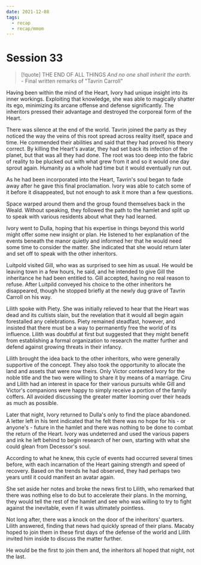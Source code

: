 ```yaml
---
date: 2021-12-08
tags:
  - recap
  - recap/mmom
---
```

# Session 33

>[!quote] THE END OF ALL THINGS
>*And no one shall inherit the earth.*
>\- Final written remarks of "Tavrin Carroll"

Having been within the mind of the Heart, Ivory had unique insight into its inner workings. Exploiting that knowledge, she was able to magically shatter its ego, minimizing its arcane offense and defense significantly. The inheritors pressed their advantage and destroyed the corporeal form of the Heart.

There was silence at the end of the world. Tavrin joined the party as they noticed the way the veins of this root spread across reality itself, space and time. He commended their abilities and said that they had proved his theory correct. By killing the Heart's avatar, they had set back its infection of the planet, but that was all they had done. The root was too deep into the fabric of reality to be plucked out with what grew from it and so it would one day sprout again. Humanity as a whole had time but it would eventually run out.

As he had been incorporated into the Heart, Tavrin's soul began to fade away after he gave this final proclamation. Ivory was able to catch some of it before it disappeated, but not enough to ask it more than a few questions.

Space warped around them and the group found themselves back in the Weald. Without speaking, they followed the path to the hamlet and split up to speak with various residents about what they had learned.

Ivory went to Dulla, hoping that his expertise in things beyond this world might offer some new insight or plan. He listened to her explanation of the events beneath the manor quietly and informed her that he would need some time to consider the matter. She indicated that she would return later and set off to speak with the other inheritors.

Luitpold visited Gill, who was as surprised to see him as usual. He would be leaving town in a few hours, he said, and he intended to give Gill the inheritance he had been entitled to. Gill accepted, having no real reason to refuse. After Luitpild conveyed his choice to the other inheritors he disappeared, though he stopped briefly at the newly dug grave of Tavrin Carroll on his way.

Lilith spoke with Piety. She was initially relieved to hear that the Heart was dead and its cultists slain, but the revelation that it would all begin again forestalled any celebrations. Piety remained steadfast, however, and insisted that there must be a way to permanently free the world of its influence. Lilith was doubtful at first but suggested that they might benefit from establishing a formal organization to research the matter further and defend against growing threats in their infancy. 

Lilith brought the idea back to the other inheritors, who were generally supportive of the concept. They also took the opportunity to allocate the land and assets that were now theirs. Only Victor contested Ivory for the noble title and the two were willing to share it by means of a marriage. Ciru and Lilith had an interest in space for their various pursuits while Gill and Victor's companions were happy to simply receive a portion of the family coffers. All avoided discussing the greater matter looming over their heads as much as possible.

Later that night, Ivory returned to Dulla's only to find the place abandoned. A letter left in his tent indicated that he felt there was no hope for his - or anyone's - future in the hamlet and there was nothing to be done to combat the return of the Heart. Ivory was undeterred and used the various papers and ink he left behind to begin research of her own, starting with what she could glean from Decessor's soul.

According to what he knew, this cycle of events had occurred several times before, with each incarnation of the Heart gaining strength and speed of recovery. Based on the trends he had observed, they had perhaps two years until it could manifest an avatar again.

She set aside her notes and broke the news first to Lilith, who remarked that there was nothing else to do but to accelerate their plans. In the morning, they would tell the rest of the hamlet and see who was willing to try to fight against the inevitable, even if it was ultimately pointless.

Not long after, there was a knock on the door of the inheritors' quarters. Lilith answered, finding that news had quickly spread of their plans. Macaby hoped to join them in these first days of the defense of the world and Lilith invited him inside to discuss the matter further.

He would be the first to join them and, the inheritors all hoped that night, not the last.